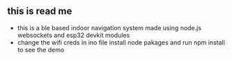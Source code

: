 ## this is read me
- this is a ble based indoor navigation system made using node.js websockets and esp32 devkit modules
- change the wifi creds in ino file install node pakages and run npm install to see the demo

